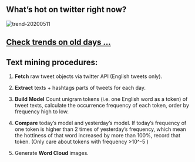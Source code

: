 ## What’s hot on twitter right now?

![trend-20200511][wordcloud]

[wordcloud]: https://raw.githubusercontent.com/xdqc/tweet-trend-everyday/master/word-cloud/trend-20200511.png?token=AF5V4P7ADR6KQBZ4CEDTNIK6AXRMU "trend-20200511"

## [Check trends on old days ...](https://github.com/xdqc/tweet-trend-everyday/tree/master/word-cloud)

## Text mining procedures:

1. **Fetch** raw tweet objects via twitter API (English tweets only).

2. **Extract** texts + hashtags parts of tweets for each day.

3. **Build Model** Count unigram tokens (i.e. one English word as a token) of tweet texts, calculate the occurrence frequency of each token, order by frequency high to low.

4. **Compare** today’s model and yesterday’s model. If today’s frequency of one token is higher than 2 times of yesterday’s frequency, which mean the hottiness of that word increased by more than 100%, record that token. (Only care about tokens with frequency >10^-5 )

5. Generate **Word Cloud** images.

